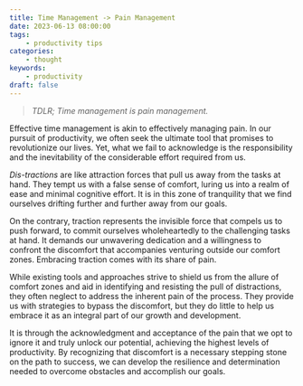 ```yaml
---
title: Time Management -> Pain Management
date: 2023-06-13 08:00:00
tags:
    - productivity tips
categories:
    - thought
keywords:
    - productivity
draft: false
---
```


> *TDLR; Time management is pain management.*

Effective time management is akin to effectively managing pain. In our pursuit of productivity, we often seek the ultimate tool that promises to revolutionize our lives. Yet, what we fail to acknowledge is the responsibility and the inevitability of the considerable effort required from us.

_Dis-tractions_ are like attraction forces that pull us away from the tasks at hand. They tempt us with a false sense of comfort, luring us into a realm of ease and minimal cognitive effort. It is in this zone of tranquility that we find ourselves drifting further and further away from our goals.

On the contrary, traction represents the invisible force that compels us to push forward, to commit ourselves wholeheartedly to the challenging tasks at hand. It demands our unwavering dedication and a willingness to confront the discomfort that accompanies venturing outside our comfort zones. Embracing traction comes with its share of pain.

While existing tools and approaches strive to shield us from the allure of comfort zones and aid in identifying and resisting the pull of distractions, they often neglect to address the inherent pain of the process. They provide us with strategies to bypass the discomfort, but they do little to help us embrace it as an integral part of our growth and development.

It is through the acknowledgment and acceptance of the pain that we opt to ignore it and truly unlock our potential, achieving the highest levels of productivity. By recognizing that discomfort is a necessary stepping stone on the path to success, we can develop the resilience and determination needed to overcome obstacles and accomplish our goals.
